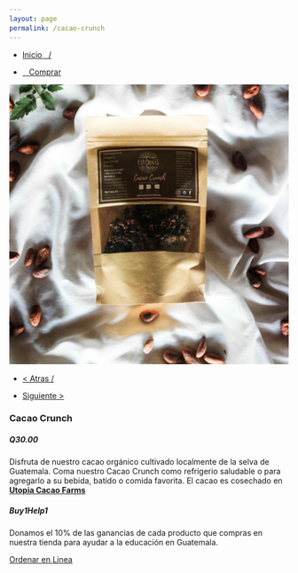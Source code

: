 ```yaml
---
layout: page
permalink: /cacao-crunch
---
```

<div class="region">
	<div class="container">
			<div class="row">
			<div class="col-md-8 col-xs-12">
				<ul>
				<li><a href="/"><p> Inicio &nbsp;&nbsp;/</p></a></li>
				<li><a href="/comprar"><p>&nbsp;&nbsp; Comprar </p></a></li>
				</ul>
				<img class="img-responsive" src="/images/cacao-crunch-1.jpg">
			</div>
			<div class="col-md-4 col-xs-12">
				<ul>
				<li><a href="/cacao-nibs"><p> < Atras /</p></a> </li>
				<li> <a href="/moccha-crunch"><p> Siguiente > </p></a> </li>
				</ul>
				<h3>Cacao Crunch</h3>
				<h5><strong>Q30.00</strong></h5>
				<p>Disfruta de nuestro cacao orgánico cultivado localmente de la selva de Guatemala. Coma nuestro Cacao Crunch como refrigerio saludable o para agregarlo a su bebida, batido o comida favorita. El cacao es cosechado en <a href="https://www.utopiaecohotel.com/collections/utopia-cacao-farms" target="_blank"><strong>Utopia Cacao Farms</strong></a> </p>
				<h5>Buy1Help1</h5>
				<p>Donamos el 10% de las ganancias de cada producto que compras en nuestra tienda para ayudar a la educaci&oacute;n en Guatemala.</p>
				<a href="/orden-utopia-cacao" id="button">Ordenar en Linea</a>
			</div>
		</div>
	</div>
</div>